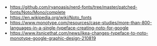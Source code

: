 - https://github.com/ryanoasis/nerd-fonts/tree/master/patched-fonts/Noto/Mono/complete
- https://en.wikipedia.org/wiki/Noto_fonts
- https://www.monotype.com/resources/case-studies/more-than-800-languages-in-a-single-typeface-creating-noto-for-google
- https://www.itsnicethat.com/news/ikea-changes-typeface-to-noto-monotype-google-graphic-design-210819